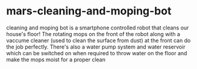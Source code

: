 # mars-cleaning-and-moping-bot
cleaning and moping bot  is a smartphone controlled robot that cleans our house's floor! The rotating mops on the front of the robot along with a vaccume cleaner (used to clean the surface from dust) at the front can do the job perfectly. There's also a water pump system and water reservoir which can be switched on when required to throw water on the floor and make the mops moist for a proper clean
